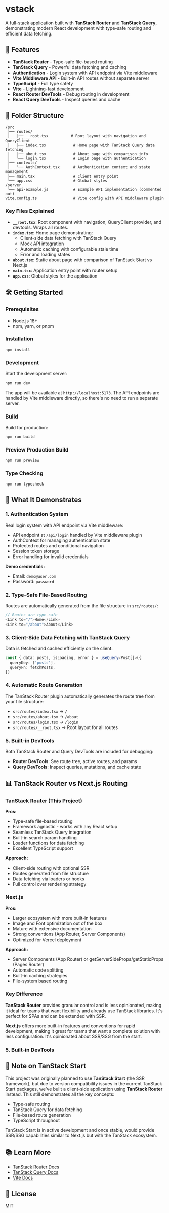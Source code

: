 # vstack

A full-stack application built with **TanStack Router** and **TanStack Query**, demonstrating modern React development with type-safe routing and efficient data fetching.

## 🚀 Features

- **TanStack Router** - Type-safe file-based routing
- **TanStack Query** - Powerful data fetching and caching
- **Authentication** - Login system with API endpoint via Vite middleware
- **Vite Middleware API** - Built-in API routes without separate server
- **TypeScript** - Full type safety
- **Vite** - Lightning-fast development
- **React Router DevTools** - Debug routing in development
- **React Query DevTools** - Inspect queries and cache

## 📁 Folder Structure

```
/src
 ├── routes/
 │   ├── __root.tsx          # Root layout with navigation and QueryClient
 │   ├── index.tsx            # Home page with TanStack Query data fetching
 │   ├── about.tsx            # About page with comparison info
 │   └── login.tsx            # Login page with authentication
 ├── contexts/
 │   └── AuthContext.tsx      # Authentication context and state management
 ├── main.tsx                 # Client entry point
 └── app.css                  # Global styles
/server
 └── api-example.js           # Example API implementation (commented out)
vite.config.ts                # Vite config with API middleware plugin
```

### Key Files Explained

- **`__root.tsx`**: Root component with navigation, QueryClient provider, and devtools. Wraps all routes.
- **`index.tsx`**: Home page demonstrating:
  - Client-side data fetching with TanStack Query
  - Mock API integration
  - Automatic caching with configurable stale time
  - Error and loading states
- **`about.tsx`**: Static about page with comparison of TanStack Start vs Next.js
- **`main.tsx`**: Application entry point with router setup
- **`app.css`**: Global styles for the application

## 🛠️ Getting Started

### Prerequisites

- Node.js 18+ 
- npm, yarn, or pnpm

### Installation

```bash
npm install
```

### Development

Start the development server:

```bash
npm run dev
```

The app will be available at `http://localhost:5173`. The API endpoints are handled by Vite middleware directly, so there's no need to run a separate server.

### Build

Build for production:

```bash
npm run build
```

### Preview Production Build

```bash
npm run preview
```

### Type Checking

```bash
npm run typecheck
```

## 🎯 What It Demonstrates

### 1. Authentication System

Real login system with API endpoint via Vite middleware:
- API endpoint at `/api/login` handled by Vite middleware plugin
- AuthContext for managing authentication state
- Protected routes and conditional navigation
- Session token storage
- Error handling for invalid credentials

**Demo credentials:**
- Email: `demo@user.com`
- Password: `password`

### 2. Type-Safe File-Based Routing

Routes are automatically generated from the file structure in `src/routes/`:

```typescript
// Routes are type-safe
<Link to="/">Home</Link>
<Link to="/about">About</Link>
```

### 3. Client-Side Data Fetching with TanStack Query

Data is fetched and cached efficiently on the client:

```typescript
const { data: posts, isLoading, error } = useQuery<Post[]>({
  queryKey: ['posts'],
  queryFn: fetchPosts,
})
```

### 4. Automatic Route Generation

The TanStack Router plugin automatically generates the route tree from your file structure:

- `src/routes/index.tsx` → `/`
- `src/routes/about.tsx` → `/about`
- `src/routes/login.tsx` → `/login`
- `src/routes/__root.tsx` → Root layout for all routes

### 5. Built-in DevTools

Both TanStack Router and Query DevTools are included for debugging:
- **Router DevTools**: See route tree, active routes, and params
- **Query DevTools**: Inspect queries, mutations, and cache state

## 📊 TanStack Router vs Next.js Routing

### TanStack Router (This Project)

**Pros:**
- Type-safe file-based routing
- Framework agnostic - works with any React setup
- Seamless TanStack Query integration
- Built-in search param handling
- Loader functions for data fetching
- Excellent TypeScript support

**Approach:**
- Client-side routing with optional SSR
- Routes generated from file structure
- Data fetching via loaders or hooks
- Full control over rendering strategy

### Next.js

**Pros:**
- Larger ecosystem with more built-in features
- Image and Font optimization out of the box
- Mature with extensive documentation
- Strong conventions (App Router, Server Components)
- Optimized for Vercel deployment

**Approach:**
- Server Components (App Router) or getServerSideProps/getStaticProps (Pages Router)
- Automatic code splitting
- Built-in caching strategies
- File-system based routing

### Key Difference

**TanStack Router** provides granular control and is less opinionated, making it ideal for teams that want flexibility and already use TanStack libraries. It's perfect for SPAs and can be extended with SSR.

**Next.js** offers more built-in features and conventions for rapid development, making it great for teams that want a complete solution with less configuration. It's opinionated about SSR/SSG from the start.

### 5. Built-in DevTools

## 📝 Note on TanStack Start

This project was originally planned to use **TanStack Start** (the SSR framework), but due to version compatibility issues in the current TanStack Start packages, we've built a client-side application using **TanStack Router** instead. This still demonstrates all the key concepts:

- Type-safe routing
- TanStack Query for data fetching
- File-based route generation
- TypeScript throughout

TanStack Start is in active development and once stable, would provide SSR/SSG capabilities similar to Next.js but with the TanStack ecosystem.

## 📚 Learn More

- [TanStack Router Docs](https://tanstack.com/router)
- [TanStack Query Docs](https://tanstack.com/query)
- [Vite Docs](https://vitejs.dev)

## 📝 License

MIT

